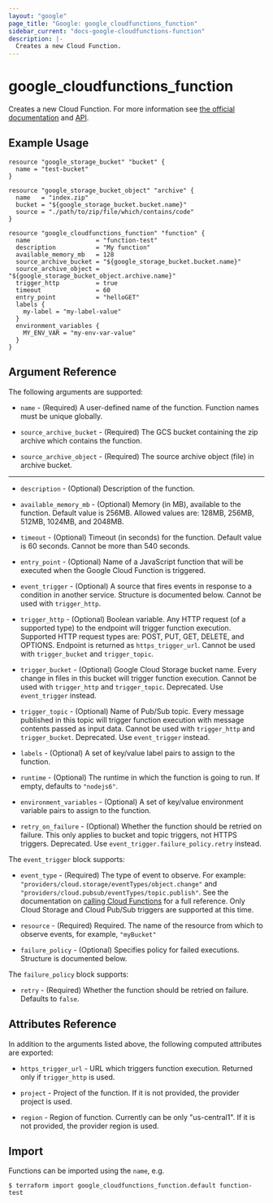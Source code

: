 ```yaml
---
layout: "google"
page_title: "Google: google_cloudfunctions_function"
sidebar_current: "docs-google-cloudfunctions-function"
description: |-
  Creates a new Cloud Function.
---
```


# google\_cloudfunctions\_function

Creates a new Cloud Function. For more information see
[the official documentation](https://cloud.google.com/functions/docs/)
and
[API](https://cloud.google.com/functions/docs/apis).

## Example Usage

```hcl
resource "google_storage_bucket" "bucket" {
  name = "test-bucket"
}

resource "google_storage_bucket_object" "archive" {
  name   = "index.zip"
  bucket = "${google_storage_bucket.bucket.name}"
  source = "./path/to/zip/file/which/contains/code"
}

resource "google_cloudfunctions_function" "function" {
  name                  = "function-test"
  description           = "My function"
  available_memory_mb   = 128
  source_archive_bucket = "${google_storage_bucket.bucket.name}"
  source_archive_object = "${google_storage_bucket_object.archive.name}"
  trigger_http          = true
  timeout               = 60
  entry_point           = "helloGET"
  labels {
    my-label = "my-label-value"
  }
  environment_variables {
    MY_ENV_VAR = "my-env-var-value"
  }
}
```

## Argument Reference

The following arguments are supported:

* `name` - (Required) A user-defined name of the function. Function names must be unique globally.

* `source_archive_bucket` - (Required) The GCS bucket containing the zip archive which contains the function.

* `source_archive_object` - (Required) The source archive object (file) in archive bucket.

- - -

* `description` - (Optional) Description of the function.

* `available_memory_mb` - (Optional) Memory (in MB), available to the function. Default value is 256MB. Allowed values are: 128MB, 256MB, 512MB, 1024MB, and 2048MB.

* `timeout` - (Optional) Timeout (in seconds) for the function. Default value is 60 seconds. Cannot be more than 540 seconds.

* `entry_point` - (Optional) Name of a JavaScript function that will be executed when the Google Cloud Function is triggered.

* `event_trigger` - (Optional) A source that fires events in response to a condition in another service. Structure is documented below. Cannot be used with `trigger_http`.

* `trigger_http` - (Optional) Boolean variable. Any HTTP request (of a supported type) to the endpoint will trigger function execution. Supported HTTP request types are: POST, PUT, GET, DELETE, and OPTIONS. Endpoint is returned as `https_trigger_url`. Cannot be used with `trigger_bucket` and `trigger_topic`.

* `trigger_bucket` - (Optional) Google Cloud Storage bucket name. Every change in files in this bucket will trigger function execution. Cannot be used with `trigger_http` and `trigger_topic`.
Deprecated. Use `event_trigger` instead.

* `trigger_topic` - (Optional) Name of Pub/Sub topic. Every message published in this topic will trigger function execution with message contents passed as input data. Cannot be used with `trigger_http` and `trigger_bucket`.
Deprecated. Use `event_trigger` instead.

* `labels` - (Optional) A set of key/value label pairs to assign to the function.

* `runtime` - (Optional) The runtime in which the function is going to run. If empty, defaults to `"nodejs6"`.

* `environment_variables` - (Optional) A set of key/value environment variable pairs to assign to the function.

* `retry_on_failure` - (Optional) Whether the function should be retried on failure. This only applies to bucket and topic triggers, not HTTPS triggers.
Deprecated. Use `event_trigger.failure_policy.retry` instead.

The `event_trigger` block supports:

* `event_type` - (Required) The type of event to observe. For example: `"providers/cloud.storage/eventTypes/object.change"`
    and `"providers/cloud.pubsub/eventTypes/topic.publish"`. See the documentation on [calling Cloud Functions](https://cloud.google.com/functions/docs/calling/)
    for a full reference. Only Cloud Storage and Cloud Pub/Sub triggers are supported at this time.

* `resource` - (Required) Required. The name of the resource from which to observe events, for example, `"myBucket"`   

* `failure_policy` - (Optional) Specifies policy for failed executions. Structure is documented below.

The `failure_policy` block supports:

* `retry` - (Required) Whether the function should be retried on failure. Defaults to `false`.

## Attributes Reference

In addition to the arguments listed above, the following computed attributes are
exported:

* `https_trigger_url` - URL which triggers function execution. Returned only if `trigger_http` is used.

* `project` - Project of the function. If it is not provided, the provider project is used.

* `region` - Region of function. Currently can be only "us-central1". If it is not provided, the provider region is used.

## Import

Functions can be imported using the `name`, e.g.

```
$ terraform import google_cloudfunctions_function.default function-test
```
